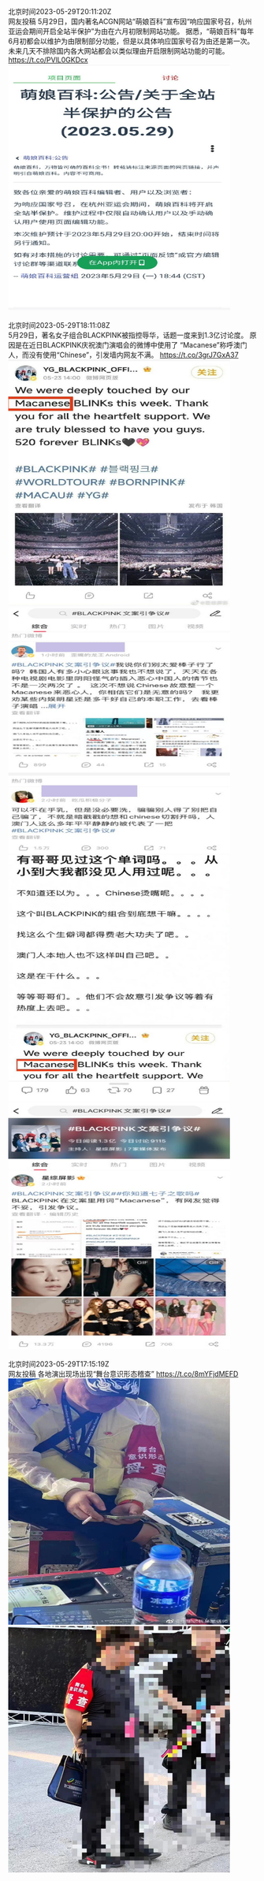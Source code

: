 北京时间2023-05-29T20:11:20Z<br>网友投稿
5月29日，国内著名ACGN网站“萌娘百科”宣布因“响应国家号召，杭州亚运会期间开启全站半保护”为由在六月初限制网站功能。
据悉，“萌娘百科”每年6月初都会以维护为由限制部分功能，但是以具体响应国家号召为由还是第一次。
未来几天不排除国内各大网站都会以类似理由开启限制网站功能的可能。 https://t.co/PVlL0GKDcx<br><img src='/temp/image/2023/u-Month-5/1663156065330970625_0.jpg' width='450' height='500'><br><br>北京时间2023-05-29T18:11:08Z<br>5月29日，著名女子组合BLACKPINK被指控辱华，话题一度来到1.3亿讨论度。
原因是在近日BLACKPINK庆祝澳门演唱会的微博中使用了 “Macanese”称呼澳门人，而没有使用“Chinese”，引发墙内网友不满。 https://t.co/3grJ7GxA37<br><img src='/temp/image/2023/u-Month-5/1663125814840360960_0.jpg' width='450' height='500'><img src='/temp/image/2023/u-Month-5/1663125814840360960_1.jpg' width='450' height='500'><img src='/temp/image/2023/u-Month-5/1663125814840360960_2.jpg' width='450' height='500'><img src='/temp/image/2023/u-Month-5/1663125814840360960_3.jpg' width='450' height='500'><br><br>北京时间2023-05-29T17:15:19Z<br>网友投稿
各地演出现场出现“舞台意识形态稽查” https://t.co/8mYFjdMEFD<br><img src='/temp/image/2023/u-Month-5/1663111770813218816_0.jpg' width='450' height='500'><img src='/temp/image/2023/u-Month-5/1663111770813218816_1.jpg' width='450' height='500'><br><br>